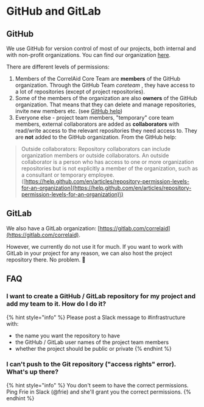 # GitHub and GitLab

## GitHub

We use GitHub for version control of most of our projects, both internal and with non-profit organizations. You can find our organization [here](https://www.github.com/CorrelAid).

There are different levels of permissions:

1. Members of the CorrelAid Core Team are **members** of the GitHub organization. Through the GitHub Team _coreteam_ , they have access to a lot of repositories \(except of project repositories\). 
2. Some of the members of the organization are also **owners** of the GitHub organization. That means that they can delete and manage repositories, invite new members etc. \(see [GitHub help](https://help.github.com/en/articles/repository-permission-levels-for-an-organization)\)
3. Everyone else - project team members, "temporary" core team members, external collaborators are added as **collaborators** with read/write access to the relevant repositories they need access to. They are **not** added to the GitHub organization. From the GitHub help: 

> Outside collaborators: Repository collaborators can include organization members or outside collaborators. An outside collaborator is a person who has access to one or more organization repositories but is not explicitly a member of the organization, such as a consultant or temporary employee. \([https://help.github.com/en/articles/repository-permission-levels-for-an-organization](https://help.github.com/en/articles/repository-permission-levels-for-an-organization)\)

## GitLab

We also have a GitLab organization: [https://gitlab.com/correlaid](https://gitlab.com/correlaid). 

However, we currently do not use it for much. If you want to work with GitLab in your project for any reason, we can also host the project repository there. No problem. 🙂 

## FAQ

### I want to create a GitHub / GitLab repository for my project and add my team to it. How do I do it?

{% hint style="info" %}
Please post a Slack message to \#infrastructure with:

* the name you want the repository to have
* the GitHub / GitLab user names of the project team members
* whether the project should be public or private
{% endhint %}

### I can't push to the Git repository \("access rights" error\). What's up there?

{% hint style="info" %}
You don't seem to have the correct permissions. Ping Frie in Slack \(@frie\) and she'll grant you the correct permissions.
{% endhint %}

